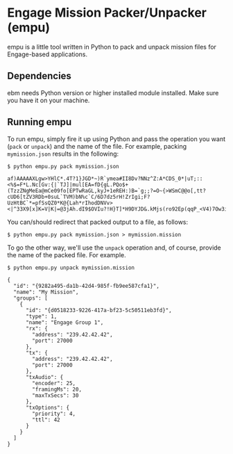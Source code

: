 # Engage Mission Packer/Unpacker (empu)
empu is a little tool written in Python to pack and unpack mission files for Engage-based applications.

## Dependencies
ebm needs Python version or higher installed module installed.  Make sure you have it on your machine.

## Running empu
To run empu, simply fire it up using Python and pass the operation you want (`pack` or `unpack`) and the
name of the file.  For example, packing `mymission.json` results in the following:

```shell
$ python empu.py pack mymission.json

af)AAAAAXLgw>YHlC*.4T?1}JGD*~)R`ymea#II8Dv?NNz^Z:A*CDS_0*|uT;::<%$=F*L.Nc[Gv:{|`TJ]|mul[EA=fD{gL.PQo$+(TzzZNgMeEa@mCe09fo[EPTwRaGL,kyJ+1eREH:)B=`g;;?=O~{>WSmC@@o[,tt?cUD6[tZV3RDb+0suL`TVM)bN%c`C/6D7dz5rH!ZrIgi;F?UzHtBC`*=pfSsQZ0*K@{Lah*rIhodDNVv><|^33X9[x]K=V|K|=@3jAh.dI9$OVIu?!H}T]*H9DYJD&.kMjs(ro92Ep(qqP_<V4)7Ow3i[J~s4x^"@s(mH=#)+=|l@k@2(/%2qYYAAA
```

You can/should redirect that packed output to a file, as follows:
```shell
$ python empu.py pack mymission.json > mymission.mission
```

To go the other way, we'll use the `unpack` operation and, of course, provide the name of the packed file.  For example.

```shell
$ python empu.py unpack mymission.mission

{
  "id": "{9282a495-da1b-42d4-985f-fb9ee587cfa1}",
  "name": "My Mission",
  "groups": [
    {
      "id": "{d0518233-9226-417a-bf23-5c50511eb3fd}",
      "type": 1,
      "name": "Engage Group 1",
      "rx": {
        "address": "239.42.42.42",
        "port": 27000
      },
      "tx": {
        "address": "239.42.42.42",
        "port": 27000
      },
      "txAudio": {
        "encoder": 25,
        "framingMs": 20,
        "maxTxSecs": 30
      },
      "txOptions": {
        "priority": 4,
        "ttl": 42
      }
    }
  ]
}
```

